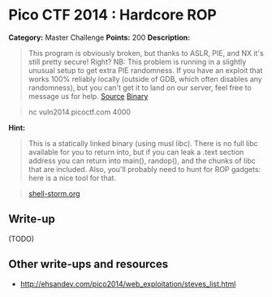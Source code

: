 # Pico CTF 2014 : Hardcore ROP

**Category:** Master Challenge
**Points:** 200
**Description:**

>This program is obviously broken, but thanks to ASLR, PIE, and NX it's still pretty secure! Right?
NB: This problem is running in a slightly unusual setup to get extra PIE randomness. If you have an exploit that works 100% reliably locally (outside of GDB, which often disables any randomness), but you can't get it to land on our server, feel free to message us for help. [Source](hardcore_rop.c) [Binary](hardcore_rop)

>nc vuln2014.picoctf.com 4000

**Hint:**
>This is a statically linked binary (using musl libc). There is no full libc available for you to return into, but if you can leak a .text section address you can return into main(), randop(), and the chunks of libc that are included. Also, you'll probably need to hunt for ROP gadgets: here is a nice tool for that.

>[shell-storm.org](http://shell-storm.org/project/ROPgadget/)

## Write-up

(TODO)

## Other write-ups and resources

* <http://ehsandev.com/pico2014/web_exploitation/steves_list.html>
